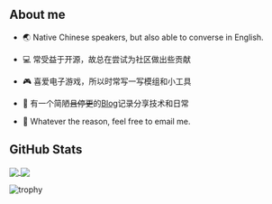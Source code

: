 ## About me

- 🌏 Native Chinese speakers, but also able to converse in English.

- 💻 常受益于开源，故总在尝试为社区做出些贡献

- 🎮 喜爱电子游戏，所以时常写一写模组和小工具

- 📰 有一个简陋~~且停更~~的[Blog](https://www.lymone.cc)记录分享技术和日常

- 📧 Whatever the reason, feel free to email me.


## GitHub Stats

<a href="https://github.com/anuraghazra/github-readme-stats">
  <img align="center" src="https://github-readme-stats.vercel.app/api?username=LymoneLM&show_icons=true&theme=transparent" />
</a>
<a href="https://github.com/anuraghazra/github-readme-stats">
  <img align="center" src="https://github-readme-stats.vercel.app/api/top-langs/?username=LymoneLM&layout=donut&theme=transparent&exclude_repo=LymoneLM.github.io" />
</a>

![trophy](https://github-profile-trophy.vercel.app/?username=LymoneLM&rank=-?&row=1&column=8)
